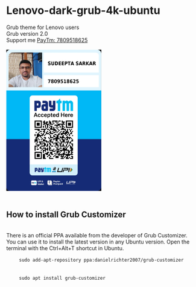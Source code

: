 # Lenovo-dark-grub-4k-ubuntu
<head>
<link rel="stylesheet" href="css/PayTm.css">
</head>
Grub theme for Lenovo users
<br>
Grub version 2.0
<br>
Support me 
<a href="https://paytm.me/v-2r8HG">PayTm: 7809518625</a>
<br>
<br>
<div>
<img src="images/Paytm Scanner.png" width=50% height=50% class="paytm">
</div>
<br>
<h2>How to install Grub Customizer</h2>
<br>
There is an official PPA available from the developer of Grub Customizer. You can use it to install the latest version in any Ubuntu version.
Open the terminal with the Ctrl+Alt+T shortcut in Ubuntu.
<br>
<div>
<pre>
    <code>sudo add-apt-repository ppa:danielrichter2007/grub-customizer</code>
    <br>
    <code>sudo apt install grub-customizer</code>
</pre>
</div>
